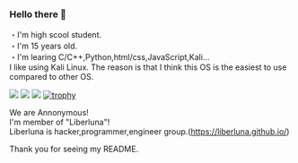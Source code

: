 ### Hello there 👋

・I'm high scool student.  
・I'm 15 years old.  
・I'm learing C/C++,Python,html/css,JavaScript,Kali...  
  I like using Kali Linux. The reason is that I think this OS is the easiest to use compared to other OS.  
  
  
![](http://github-profile-summary-cards.vercel.app/api/cards/profile-details?username=Pochi-Liberluna&theme=2077)
![](http://github-profile-summary-cards.vercel.app/api/cards/stats?username=Pochi-Liberluna&theme=2077)
![](http://github-profile-summary-cards.vercel.app/api/cards/productive-time?username=Pochi-Liberluna&theme=2077&utcOffset=8)
[![trophy](https://github-profile-trophy.vercel.app/?username=Pochi-Liberluna¥&theme=onedark&column=7
)](https://github.com/ryo-ma/github-profile-trophy)


We are Annonymous!  
I'm member of "Liberluna"!  
Liberluna is hacker,programmer,engineer group.(https://liberluna.github.io/)  

Thank you for seeing my README.
